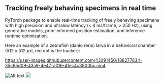 ## Tracking freely behaving specimens in real time

PyTorch package to enable real-time tracking of freely behaving specimens with high precision and ultralow latency (< 4 ms/frame, > 250 Hz), using generative models, prior-informed position estimation, and inference runtime optimization.

Here an example of a zebrafish (danio rerio) larva in a behavioral chamber (512 x 512 pxl, red dot is the tracker):


https://user-images.githubusercontent.com/43091450/188277834-35c8ed09-43a9-4e47-a016-41ec4c3800bc.mp4


![Alt text](./tracking_cropped.svg)
<img src="./tracking_cropped.svg">

